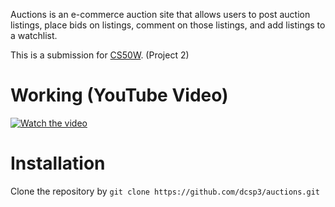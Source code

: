 Auctions is an e-commerce auction site that allows users to post auction listings, place bids on listings, comment on those listings, and add listings to a watchlist.

This is a submission for [CS50W](https://cs50.harvard.edu/web/2020/). (Project 2)

# Working (YouTube Video)
[![Watch the video](https://img.youtube.com/vi/tdOuE8O311Y/maxresdefault.jpg)](https://youtu.be/tdOuE8O311Y)

# Installation
Clone the repository by `git clone https://github.com/dcsp3/auctions.git`
